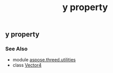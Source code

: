 ﻿---
title: y property
second_title: Aspose.3D for Python via .NET API References
description: 
type: docs
weight: 70
url: /python-net/aspose.threed.utilities/vector4/y/
is_root: false
---

## y property


### See Also
* module [aspose.threed.utilities](../../)
* class [Vector4](/3d/python-net/aspose.threed.utilities/vector4)
